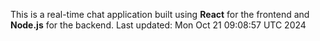 This is a real-time chat application built using **React** for the frontend and **Node.js** for the backend.
Last updated: Mon Oct 21 09:08:57 UTC 2024
